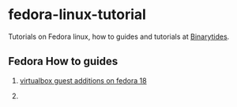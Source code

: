fedora-linux-tutorial
=====================

Tutorials on Fedora linux, how to guides and tutorials at <a href="http://www.binarytides.com/">Binarytides</a>.


Fedora How to guides
--------------------

1. <a href="http://www.binarytides.com/install-virtualbox-guest-additions-fedora-18/">virtualbox guest additions on fedora 18</a>

2. 
